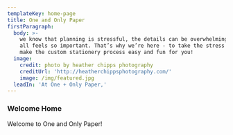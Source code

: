 ```yaml
---
templateKey: home-page
title: One and Only Paper
firstParagraph:
  body: >-
    we know that planning is stressful, the details can be overwhelming, and it
    all feels so important. That’s why we’re here - to take the stress away, and
    make the custom stationery process easy and fun for you!
  image:
    credit: photo by heather chipps photography
    creditUrl: 'http://heatherchippsphotography.com/'
    image: /img/featured.jpg
  leadIn: 'At One + Only Paper,'
---
```

### Welcome Home

Welcome to One and Only Paper!

